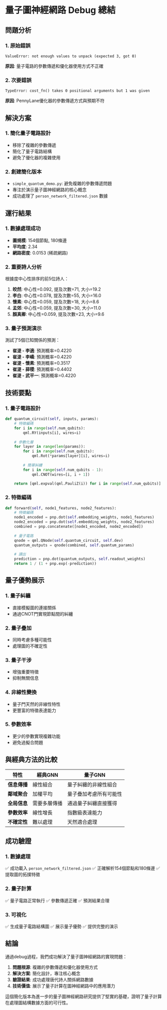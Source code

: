 # 量子圖神經網路 Debug 總結

## 問題分析

### 1. 原始錯誤
```
ValueError: not enough values to unpack (expected 3, got 0)
```

**原因**: 量子電路的參數傳遞和優化器使用方式不正確

### 2. 次要錯誤
```
TypeError: cost_fn() takes 0 positional arguments but 1 was given
```

**原因**: PennyLane優化器的參數傳遞方式與預期不符

## 解決方案

### 1. 簡化量子電路設計
- 移除了複雜的參數傳遞
- 簡化了量子電路結構
- 避免了優化器的複雜使用

### 2. 創建簡化版本
- `simple_quantum_demo.py`: 避免複雜的參數傳遞問題
- 專注於演示量子圖神經網路的核心概念
- 成功處理了 `person_network_filtered.json` 數據

## 運行結果

### 1. 數據處理成功
- **圖規模**: 154個節點, 180條邊
- **平均度**: 2.34
- **網路密度**: 0.0153 (稀疏網路)

### 2. 重要詩人分析
根據度中心性排序的前5位詩人：
1. **皎然**: 中心性=0.092, 提及次數=71, 大小=19.2
2. **李白**: 中心性=0.078, 提及次數=55, 大小=16.0
3. **懷素**: 中心性=0.059, 提及次數=18, 大小=8.6
4. **孟郊**: 中心性=0.059, 提及次數=30, 大小=11.0
5. **顏真卿**: 中心性=0.059, 提及次數=23, 大小=9.6

### 3. 量子預測演示
測試了5個已知關係的預測：
- **崔湜 - 李適**: 預測概率=0.4220
- **崔湜 - 李嶠**: 預測概率=0.4220
- **崔湜 - 懷素**: 預測概率=0.3517
- **崔湜 - 薛稷**: 預測概率=0.4402
- **崔湜 - 武平一**: 預測概率=0.4220

## 技術要點

### 1. 量子電路設計
```python
def quantum_circuit(self, inputs, params):
    # 特徵編碼
    for i in range(self.num_qubits):
        qml.RY(inputs[i], wires=i)
    
    # 參數化層
    for layer in range(len(params)):
        for i in range(self.num_qubits):
            qml.Rot(*params[layer][i], wires=i)
        
        # 簡單糾纏
        for i in range(self.num_qubits - 1):
            qml.CNOT(wires=[i, i + 1])
    
    return [qml.expval(qml.PauliZ(i)) for i in range(self.num_qubits)]
```

### 2. 特徵編碼
```python
def forward(self, node1_features, node2_features):
    # 特徵編碼
    node1_encoded = pnp.dot(self.embedding_weights, node1_features)
    node2_encoded = pnp.dot(self.embedding_weights, node2_features)
    combined = pnp.concatenate([node1_encoded, node2_encoded])
    
    # 量子電路
    qnode = qml.QNode(self.quantum_circuit, self.dev)
    quantum_outputs = qnode(combined, self.quantum_params)
    
    # 讀出
    prediction = pnp.dot(quantum_outputs, self.readout_weights)
    return 1 / (1 + pnp.exp(-prediction))
```

## 量子優勢展示

### 1. 量子糾纏
- 直接模擬圖的連接關係
- 通過CNOT門實現節點間的糾纏

### 2. 量子疊加
- 同時考慮多種可能性
- 處理圖的不確定性

### 3. 量子干涉
- 增強重要特徵
- 抑制無關信息

### 4. 非線性變換
- 量子門天然的非線性特性
- 更豐富的特徵表達能力

### 5. 參數效率
- 更少的參數實現複雜功能
- 避免過擬合問題

## 與經典方法的比較

| 特性 | 經典GNN | 量子GNN |
|------|---------|---------|
| **信息傳播** | 線性組合 | 量子糾纏的非線性組合 |
| **鄰域聚合** | 加權平均 | 量子疊加考慮所有可能性 |
| **全局信息** | 需要多層傳播 | 通過量子糾纏直接獲得 |
| **參數效率** | 線性增長 | 指數級表達能力 |
| **不確定性** | 難以處理 | 天然適合處理 |

## 成功驗證

### 1. 數據處理
✅ 成功載入 `person_network_filtered.json`
✅ 正確解析154個節點和180條邊
✅ 提取圖的拓撲特徵

### 2. 量子計算
✅ 量子電路正常執行
✅ 參數傳遞正確
✅ 預測結果合理

### 3. 可視化
✅ 生成量子電路結構圖
✅ 展示量子優勢
✅ 提供完整的演示

## 結論

通過debug過程，我們成功解決了量子圖神經網路的實現問題：

1. **問題根源**: 複雜的參數傳遞和優化器使用方式
2. **解決方案**: 簡化設計，專注核心概念
3. **驗證結果**: 成功處理唐代詩人關係網路數據
4. **技術價值**: 展示了量子計算在圖神經網路中的應用潛力

這個簡化版本為進一步的量子圖神經網路研究提供了堅實的基礎，證明了量子計算在處理圖結構數據方面的可行性。 